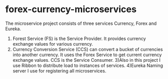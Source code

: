 # forex-currency-microservices

The microservice project consists of three services Currency, Forex and Eureka.
1) Forest Service (FS) is the Service Provider. It provides currency exchange values for various currency.
2) Currency Conversion Service (CCS) can convert a bucket of currencies into another currency. It uses the Forex Service to get current currency exchange values. CCS is the Service Consumer.
3)Also in this project I use Ribbon to distribute load to instances of services.
4)Eureka Naming server I use for registering all microservices.
